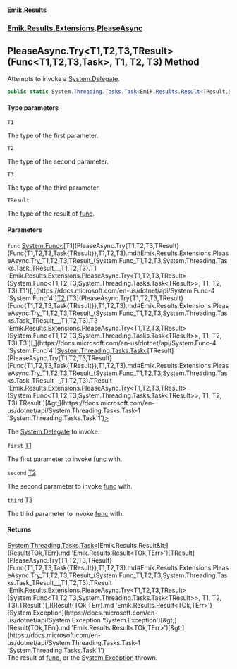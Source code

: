 #### [Emik.Results](index.md 'index')
### [Emik.Results.Extensions](Emik.Results.Extensions.md 'Emik.Results.Extensions').[PleaseAsync](PleaseAsync.md 'Emik.Results.Extensions.PleaseAsync')

## PleaseAsync.Try<T1,T2,T3,TResult>(Func<T1,T2,T3,Task<TResult>>, T1, T2, T3) Method

Attempts to invoke a [System.Delegate](https://docs.microsoft.com/en-us/dotnet/api/System.Delegate 'System.Delegate').

```csharp
public static System.Threading.Tasks.Task<Emik.Results.Result<TResult,System.Exception>> Try<T1,T2,T3,TResult>(System.Func<T1,T2,T3,System.Threading.Tasks.Task<TResult>> func, T1 first, T2 second, T3 third);
```
#### Type parameters

<a name='Emik.Results.Extensions.PleaseAsync.Try_T1,T2,T3,TResult_(System.Func_T1,T2,T3,System.Threading.Tasks.Task_TResult__,T1,T2,T3).T1'></a>

`T1`

The type of the first parameter.

<a name='Emik.Results.Extensions.PleaseAsync.Try_T1,T2,T3,TResult_(System.Func_T1,T2,T3,System.Threading.Tasks.Task_TResult__,T1,T2,T3).T2'></a>

`T2`

The type of the second parameter.

<a name='Emik.Results.Extensions.PleaseAsync.Try_T1,T2,T3,TResult_(System.Func_T1,T2,T3,System.Threading.Tasks.Task_TResult__,T1,T2,T3).T3'></a>

`T3`

The type of the third parameter.

<a name='Emik.Results.Extensions.PleaseAsync.Try_T1,T2,T3,TResult_(System.Func_T1,T2,T3,System.Threading.Tasks.Task_TResult__,T1,T2,T3).TResult'></a>

`TResult`

The type of the result of [func](PleaseAsync.Try{T1,T2,T3,TResult}(Func{T1,T2,T3,Task{TResult}},T1,T2,T3).md#Emik.Results.Extensions.PleaseAsync.Try_T1,T2,T3,TResult_(System.Func_T1,T2,T3,System.Threading.Tasks.Task_TResult__,T1,T2,T3).func 'Emik.Results.Extensions.PleaseAsync.Try<T1,T2,T3,TResult>(System.Func<T1,T2,T3,System.Threading.Tasks.Task<TResult>>, T1, T2, T3).func').
#### Parameters

<a name='Emik.Results.Extensions.PleaseAsync.Try_T1,T2,T3,TResult_(System.Func_T1,T2,T3,System.Threading.Tasks.Task_TResult__,T1,T2,T3).func'></a>

`func` [System.Func&lt;](https://docs.microsoft.com/en-us/dotnet/api/System.Func-4 'System.Func`4')[T1](PleaseAsync.Try{T1,T2,T3,TResult}(Func{T1,T2,T3,Task{TResult}},T1,T2,T3).md#Emik.Results.Extensions.PleaseAsync.Try_T1,T2,T3,TResult_(System.Func_T1,T2,T3,System.Threading.Tasks.Task_TResult__,T1,T2,T3).T1 'Emik.Results.Extensions.PleaseAsync.Try<T1,T2,T3,TResult>(System.Func<T1,T2,T3,System.Threading.Tasks.Task<TResult>>, T1, T2, T3).T1')[,](https://docs.microsoft.com/en-us/dotnet/api/System.Func-4 'System.Func`4')[T2](PleaseAsync.Try{T1,T2,T3,TResult}(Func{T1,T2,T3,Task{TResult}},T1,T2,T3).md#Emik.Results.Extensions.PleaseAsync.Try_T1,T2,T3,TResult_(System.Func_T1,T2,T3,System.Threading.Tasks.Task_TResult__,T1,T2,T3).T2 'Emik.Results.Extensions.PleaseAsync.Try<T1,T2,T3,TResult>(System.Func<T1,T2,T3,System.Threading.Tasks.Task<TResult>>, T1, T2, T3).T2')[,](https://docs.microsoft.com/en-us/dotnet/api/System.Func-4 'System.Func`4')[T3](PleaseAsync.Try{T1,T2,T3,TResult}(Func{T1,T2,T3,Task{TResult}},T1,T2,T3).md#Emik.Results.Extensions.PleaseAsync.Try_T1,T2,T3,TResult_(System.Func_T1,T2,T3,System.Threading.Tasks.Task_TResult__,T1,T2,T3).T3 'Emik.Results.Extensions.PleaseAsync.Try<T1,T2,T3,TResult>(System.Func<T1,T2,T3,System.Threading.Tasks.Task<TResult>>, T1, T2, T3).T3')[,](https://docs.microsoft.com/en-us/dotnet/api/System.Func-4 'System.Func`4')[System.Threading.Tasks.Task&lt;](https://docs.microsoft.com/en-us/dotnet/api/System.Threading.Tasks.Task-1 'System.Threading.Tasks.Task`1')[TResult](PleaseAsync.Try{T1,T2,T3,TResult}(Func{T1,T2,T3,Task{TResult}},T1,T2,T3).md#Emik.Results.Extensions.PleaseAsync.Try_T1,T2,T3,TResult_(System.Func_T1,T2,T3,System.Threading.Tasks.Task_TResult__,T1,T2,T3).TResult 'Emik.Results.Extensions.PleaseAsync.Try<T1,T2,T3,TResult>(System.Func<T1,T2,T3,System.Threading.Tasks.Task<TResult>>, T1, T2, T3).TResult')[&gt;](https://docs.microsoft.com/en-us/dotnet/api/System.Threading.Tasks.Task-1 'System.Threading.Tasks.Task`1')[&gt;](https://docs.microsoft.com/en-us/dotnet/api/System.Func-4 'System.Func`4')

The [System.Delegate](https://docs.microsoft.com/en-us/dotnet/api/System.Delegate 'System.Delegate') to invoke.

<a name='Emik.Results.Extensions.PleaseAsync.Try_T1,T2,T3,TResult_(System.Func_T1,T2,T3,System.Threading.Tasks.Task_TResult__,T1,T2,T3).first'></a>

`first` [T1](PleaseAsync.Try{T1,T2,T3,TResult}(Func{T1,T2,T3,Task{TResult}},T1,T2,T3).md#Emik.Results.Extensions.PleaseAsync.Try_T1,T2,T3,TResult_(System.Func_T1,T2,T3,System.Threading.Tasks.Task_TResult__,T1,T2,T3).T1 'Emik.Results.Extensions.PleaseAsync.Try<T1,T2,T3,TResult>(System.Func<T1,T2,T3,System.Threading.Tasks.Task<TResult>>, T1, T2, T3).T1')

The first parameter to invoke [func](PleaseAsync.Try{T1,T2,T3,TResult}(Func{T1,T2,T3,Task{TResult}},T1,T2,T3).md#Emik.Results.Extensions.PleaseAsync.Try_T1,T2,T3,TResult_(System.Func_T1,T2,T3,System.Threading.Tasks.Task_TResult__,T1,T2,T3).func 'Emik.Results.Extensions.PleaseAsync.Try<T1,T2,T3,TResult>(System.Func<T1,T2,T3,System.Threading.Tasks.Task<TResult>>, T1, T2, T3).func') with.

<a name='Emik.Results.Extensions.PleaseAsync.Try_T1,T2,T3,TResult_(System.Func_T1,T2,T3,System.Threading.Tasks.Task_TResult__,T1,T2,T3).second'></a>

`second` [T2](PleaseAsync.Try{T1,T2,T3,TResult}(Func{T1,T2,T3,Task{TResult}},T1,T2,T3).md#Emik.Results.Extensions.PleaseAsync.Try_T1,T2,T3,TResult_(System.Func_T1,T2,T3,System.Threading.Tasks.Task_TResult__,T1,T2,T3).T2 'Emik.Results.Extensions.PleaseAsync.Try<T1,T2,T3,TResult>(System.Func<T1,T2,T3,System.Threading.Tasks.Task<TResult>>, T1, T2, T3).T2')

The second parameter to invoke [func](PleaseAsync.Try{T1,T2,T3,TResult}(Func{T1,T2,T3,Task{TResult}},T1,T2,T3).md#Emik.Results.Extensions.PleaseAsync.Try_T1,T2,T3,TResult_(System.Func_T1,T2,T3,System.Threading.Tasks.Task_TResult__,T1,T2,T3).func 'Emik.Results.Extensions.PleaseAsync.Try<T1,T2,T3,TResult>(System.Func<T1,T2,T3,System.Threading.Tasks.Task<TResult>>, T1, T2, T3).func') with.

<a name='Emik.Results.Extensions.PleaseAsync.Try_T1,T2,T3,TResult_(System.Func_T1,T2,T3,System.Threading.Tasks.Task_TResult__,T1,T2,T3).third'></a>

`third` [T3](PleaseAsync.Try{T1,T2,T3,TResult}(Func{T1,T2,T3,Task{TResult}},T1,T2,T3).md#Emik.Results.Extensions.PleaseAsync.Try_T1,T2,T3,TResult_(System.Func_T1,T2,T3,System.Threading.Tasks.Task_TResult__,T1,T2,T3).T3 'Emik.Results.Extensions.PleaseAsync.Try<T1,T2,T3,TResult>(System.Func<T1,T2,T3,System.Threading.Tasks.Task<TResult>>, T1, T2, T3).T3')

The third parameter to invoke [func](PleaseAsync.Try{T1,T2,T3,TResult}(Func{T1,T2,T3,Task{TResult}},T1,T2,T3).md#Emik.Results.Extensions.PleaseAsync.Try_T1,T2,T3,TResult_(System.Func_T1,T2,T3,System.Threading.Tasks.Task_TResult__,T1,T2,T3).func 'Emik.Results.Extensions.PleaseAsync.Try<T1,T2,T3,TResult>(System.Func<T1,T2,T3,System.Threading.Tasks.Task<TResult>>, T1, T2, T3).func') with.

#### Returns
[System.Threading.Tasks.Task&lt;](https://docs.microsoft.com/en-us/dotnet/api/System.Threading.Tasks.Task-1 'System.Threading.Tasks.Task`1')[Emik.Results.Result&lt;](Result{TOk,TErr}.md 'Emik.Results.Result<TOk,TErr>')[TResult](PleaseAsync.Try{T1,T2,T3,TResult}(Func{T1,T2,T3,Task{TResult}},T1,T2,T3).md#Emik.Results.Extensions.PleaseAsync.Try_T1,T2,T3,TResult_(System.Func_T1,T2,T3,System.Threading.Tasks.Task_TResult__,T1,T2,T3).TResult 'Emik.Results.Extensions.PleaseAsync.Try<T1,T2,T3,TResult>(System.Func<T1,T2,T3,System.Threading.Tasks.Task<TResult>>, T1, T2, T3).TResult')[,](Result{TOk,TErr}.md 'Emik.Results.Result<TOk,TErr>')[System.Exception](https://docs.microsoft.com/en-us/dotnet/api/System.Exception 'System.Exception')[&gt;](Result{TOk,TErr}.md 'Emik.Results.Result<TOk,TErr>')[&gt;](https://docs.microsoft.com/en-us/dotnet/api/System.Threading.Tasks.Task-1 'System.Threading.Tasks.Task`1')  
The result of [func](PleaseAsync.Try{T1,T2,T3,TResult}(Func{T1,T2,T3,Task{TResult}},T1,T2,T3).md#Emik.Results.Extensions.PleaseAsync.Try_T1,T2,T3,TResult_(System.Func_T1,T2,T3,System.Threading.Tasks.Task_TResult__,T1,T2,T3).func 'Emik.Results.Extensions.PleaseAsync.Try<T1,T2,T3,TResult>(System.Func<T1,T2,T3,System.Threading.Tasks.Task<TResult>>, T1, T2, T3).func'), or the [System.Exception](https://docs.microsoft.com/en-us/dotnet/api/System.Exception 'System.Exception') thrown.